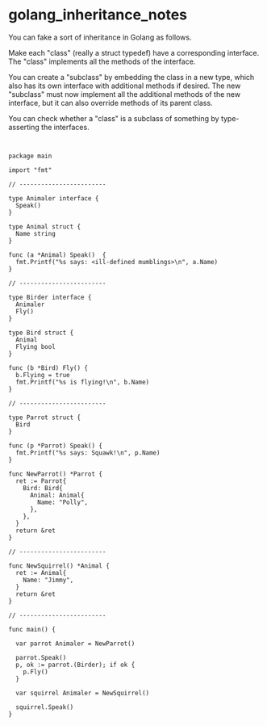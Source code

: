 # golang_inheritance_notes

You can fake a sort of inheritance in Golang as follows.

Make each "class" (really a struct typedef) have a corresponding interface. The "class" implements all the methods of the interface.

You can create a "subclass" by embedding the class in a new type, which also has its own interface with additional methods if desired. The new "subclass" must now implement all the additional methods of the new interface, but it can also override methods of its parent class.

You can check whether a "class" is a subclass of something by type-asserting the interfaces.

```golang


package main

import "fmt"

// ------------------------

type Animaler interface {
  Speak()
}

type Animal struct {
  Name string
}

func (a *Animal) Speak()  {
  fmt.Printf("%s says: <ill-defined mumblings>\n", a.Name)
}

// ------------------------

type Birder interface {
  Animaler
  Fly()
}

type Bird struct {
  Animal
  Flying bool
}

func (b *Bird) Fly() {
  b.Flying = true
  fmt.Printf("%s is flying!\n", b.Name)
}

// ------------------------

type Parrot struct {
  Bird
}

func (p *Parrot) Speak() {
  fmt.Printf("%s says: Squawk!\n", p.Name)
}

func NewParrot() *Parrot {
  ret := Parrot{
    Bird: Bird{
      Animal: Animal{
        Name: "Polly",
      },
    },
  }
  return &ret
}

// ------------------------

func NewSquirrel() *Animal {
  ret := Animal{
    Name: "Jimmy",
  }
  return &ret
}

// ------------------------

func main() {

  var parrot Animaler = NewParrot()
  
  parrot.Speak()
  p, ok := parrot.(Birder); if ok {
    p.Fly()
  }
  
  var squirrel Animaler = NewSquirrel()
  
  squirrel.Speak()
}

```
